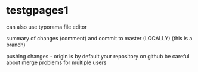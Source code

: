 # testgpages1

can also use typorama file editor

summary of changes (comment) and commit to master (LOCALLY)
(this is a branch)

pushing changes - origin is by default your repository on github
be careful about merge problems for multiple users
